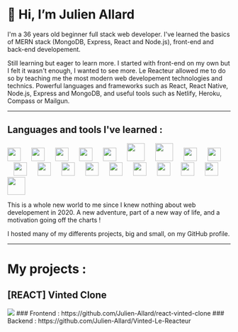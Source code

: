 # 👋 Hi, I’m Julien Allard

I'm a 36 years old beginner full stack web developer. I've learned the basics of MERN stack (MongoDB, Express, React and Node.js), front-end and back-end developement.

Still learning but eager to learn more. I started with front-end on my own but I felt it wasn't enough, I wanted to see more. Le Reacteur allowed me to do so by teaching me the most modern web developement technologies and technics. Powerful languages and frameworks such as React, React Native, Node.js, Express and MongoDB, and useful tools such as Netlify, Heroku, Compass or Mailgun.

<hr/>

## Languages and tools I've learned :

<img width="30px" style="padding-right: 10px" src="https://cdn.jsdelivr.net/gh/devicons/devicon/icons/html5/html5-original.svg"/>&emsp;<img width="30px" style="margin-right: 10px" src="https://cdn.jsdelivr.net/gh/devicons/devicon/icons/css3/css3-original.svg"/>&emsp;<img width="30px" style="margin-right: 10px" src="https://cdn.jsdelivr.net/gh/devicons/devicon/icons/sass/sass-original.svg"/>&emsp;<img width="30px" style="margin-right: 10px" src="https://cdn.jsdelivr.net/gh/devicons/devicon/icons/javascript/javascript-original.svg"/>&emsp;<img width="30px" style="margin-right: 10px" src="https://cdn.jsdelivr.net/gh/devicons/devicon/icons/react/react-original.svg"/>&emsp;<img width="40px" style="margin-right: 10px" src="https://cdn.worldvectorlogo.com/logos/react-native-1.svg"/>&emsp;<img width="40px" style="margin-right: 10px" src="https://cdn.jsdelivr.net/gh/devicons/devicon/icons/express/express-original-wordmark.svg"/>&emsp;<img width="30px" style="margin-right: 10px" src="https://cdn.jsdelivr.net/gh/devicons/devicon/icons/mongodb/mongodb-original.svg"/>&emsp;<img width="30px" style="margin-right: 10px" src="https://cdn.jsdelivr.net/gh/devicons/devicon/icons/nodejs/nodejs-original.svg"/>&emsp;<img width="30px" style="margin-right: 10px" src="https://cdn.jsdelivr.net/gh/devicons/devicon/icons/vscode/vscode-original.svg"/>&emsp;<img width="30px" style="margin-right: 10px" src="https://cdn.jsdelivr.net/gh/devicons/devicon/icons/git/git-original.svg"/>&emsp;<img width="30px" style="margin-right: 10px" src="https://cdn.jsdelivr.net/gh/devicons/devicon/icons/github/github-original.svg"/>&emsp;<img width="30px" style="margin-right: 10px" src="https://cdn.jsdelivr.net/gh/devicons/devicon/icons/figma/figma-original.svg"/>&emsp;<img width="30px" style="margin-right: 10px" src="https://cdn.worldvectorlogo.com/logos/netlify.svg"/>&emsp;<img width="30px" style="margin-right: 10px" src="https://cdn.jsdelivr.net/gh/devicons/devicon/icons/heroku/heroku-original.svg"/>&emsp;<img width="30px" style="margin-right: 10px" src="https://cdn.jsdelivr.net/gh/devicons/devicon/icons/npm/npm-original-wordmark.svg"/>&emsp;<img width="30px" style="margin-right: 10px" src="https://cdn.jsdelivr.net/gh/devicons/devicon/icons/yarn/yarn-original.svg"/>&emsp;<img width="30px" style="margin-right: 10px" src="https://cdn.jsdelivr.net/gh/devicons/devicon/icons/slack/slack-original.svg"/>&emsp;<img width="40px" style="margin-right: 10px" src="https://upload.wikimedia.org/wikipedia/commons/b/ba/Stripe_Logo%2C_revised_2016.svg"/>

This is a whole new world to me since I knew nothing about web developement in 2020.
A new adventure, part of a new way of life, and a motivation going off the charts !

I hosted many of my differents projects, big and small, on my GitHub profile.

<hr/>

# My projects :

## [REACT] Vinted Clone
<img src="https://res.cloudinary.com/df4imwogd/image/upload/v1648207560/GitHub/vinted-banner_jmculm.png"/>
### Frontend : https://github.com/Julien-Allard/react-vinted-clone
### Backend : https://github.com/Julien-Allard/Vinted-Le-Reacteur
